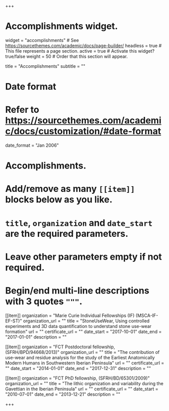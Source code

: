 +++
# Accomplishments widget.
widget = "accomplishments"  # See https://sourcethemes.com/academic/docs/page-builder/
headless = true  # This file represents a page section.
active = true  # Activate this widget? true/false
weight = 50  # Order that this section will appear.

title = "Accomplish&shy;ments"
subtitle = ""

# Date format
#   Refer to https://sourcethemes.com/academic/docs/customization/#date-format
date_format = "Jan 2006"

# Accomplishments.
#   Add/remove as many `[[item]]` blocks below as you like.
#   `title`, `organization` and `date_start` are the required parameters.
#   Leave other parameters empty if not required.
#   Begin/end multi-line descriptions with 3 quotes `"""`.

[[item]]
  organization = "Marie Curie Individual Fellowships (IF) (MSCA-IF-EF-ST)"
  organization_url = ""
  title = "StoneUseWear, Using controlled experiments and 3D data quantification to understand stone use-wear formation"
  url = ""
  certificate_url = ""
  date_start = "2017-10-01"
  date_end = "2017-01-01"
  description = ""

[[item]]
  organization = "FCT Postdoctoral fellowship, (SFRH/BPD/94668/2013)"
  organization_url = ""
  title = "The contribution of use-wear and residue analysis for the study of the Earliest Anatomically Modern Humans in Southwestern Iberian Peninsula"
  url = ""
  certificate_url = ""
  date_start = "2014-01-01"
  date_end = "2017-12-31"
  description = ""
  
[[item]]
  organization = "FCT PhD fellowship, (SFRH/BD/65301/2009)"
  organization_url = ""
  title = "The lithic organization and variability during the Gavettian in the Iberian Peninsula"
  url = ""
  certificate_url = ""
  date_start = "2010-07-01"
  date_end = "2013-12-21"
  description = ""

+++
